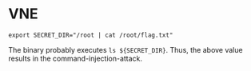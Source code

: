 # VNE

```
export SECRET_DIR="/root | cat /root/flag.txt"
```

The binary probably executes `ls ${SECRET_DIR}`. Thus, the above value results in the command-injection-attack.
